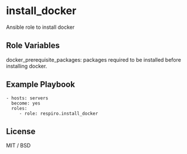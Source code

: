 install_docker
=========

Ansible role to install docker

Role Variables
--------------
docker_prerequisite_packages: packages required to be installed before installing docker.

Example Playbook
----------------

    - hosts: servers
      become: yes
      roles:
         - role: respiro.install_docker

License
-------

MIT / BSD
 